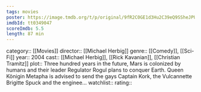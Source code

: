 ```yaml
---
tags: movies
poster: https://image.tmdb.org/t/p/original/9fR2C0GE1d3Hu2C39eQ9SSheJPU.jpg
imdbId: tt0349047
scoreImdb: 5.5
length: 87 min
---
```


category:: [[Movies]]
director:: [[Michael Herbig]]
genre:: [[Comedy]], [[Sci-Fi]]
year:: 2004
cast:: [[Michael Herbig]], [[Rick Kavanian]], [[Christian Tramitz]]
plot:: Three hundred years in the future, Mars is colonized by humans and their leader Regulator Rogul plans to conquer Earth. Queen Königin Metapha is advised to send the gays Captain Kork, the Vulcannette Brigitte Spuck and the enginee...
watchlist::
rating::
